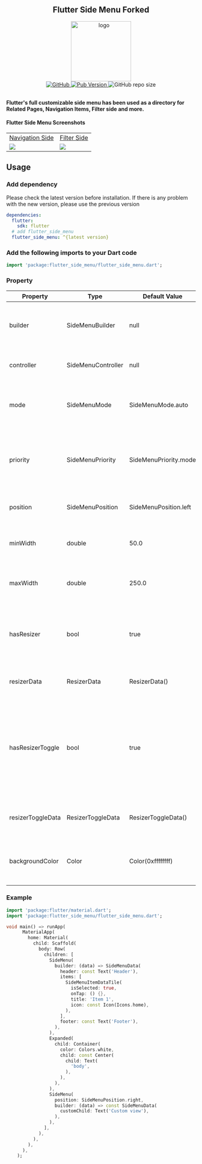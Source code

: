 <div align="center"> 
<h2 align="center">Flutter Side Menu Forked</h2> 
<img height="160" align="center"  alt="logo" src="https://raw.githubusercontent.com/resfandiari/flutter_side_menu/main/assets/logo.png"/>
</br>
<a href="https://github.com/resfandiari/flutter_side_menu/blob/main/LICENSE">  
  <img alt="GitHub" src="https://img.shields.io/github/license/resfandiari/flutter_side_menu"> 
</a>  
<a href="https://github.com/resfandiari/flutter_side_menu">  
  <img alt="Pub Version" src="https://img.shields.io/pub/v/flutter_side_menu" />
</a>  
<a>  
  <img alt="GitHub repo size" src="https://img.shields.io/github/repo-size/resfandiari/flutter_side_menu">  
</a>  
</div>
</br>

**Flutter's full customizable side menu has been used as a directory for Related Pages, Navigation Items, Filter side and more.**

#### Flutter Side Menu Screenshots

<table>
  <tr>
    <td><a href="https://github.com/resfandiari/flutter_side_menu/tree/main/example/lib/navigation_side.dart">
Navigation Side    </a></td>
     <td><a href="https://github.com/resfandiari/flutter_side_menu/tree/main/example/lib/filter_side.dart">
Filter Side    </a></td>
  </tr>
  <tr>
    <td><img src="https://raw.githubusercontent.com/resfandiari/flutter_side_menu/main/assets/side_menu.png" ></td>
    <td><img src="https://raw.githubusercontent.com/resfandiari/flutter_side_menu/main/assets/side_filter.png" ></td>
  </tr>
 </table>

## Usage

### Add dependency

Please check the latest version before installation.
If there is any problem with the new version, please use the previous version

```yaml
dependencies:
  flutter:
    sdk: flutter
  # add flutter_side_menu
  flutter_side_menu: ^{latest version}
```

### Add the following imports to your Dart code

```dart
import 'package:flutter_side_menu/flutter_side_menu.dart';
```

### Property

| Property        | Type         | Default Value | Description                                                                 |
| --------------- | ------------ | ------------- | --------------------------------------------------------------------------- |
| builder      | SideMenuBuilder         | null          | Return 'SideMenuData' that includes headers, footers, items, or custom child                                             |
| controller      | SideMenuController         | null | The 'controller' that can be used to open, close, or toggle side menu.                    |
| mode         | SideMenuMode     | SideMenuMode.auto          | The 'SideMenuMode' which is auto, open or compact and can determine the menu state  |
| priority           | SideMenuPriority       | SideMenuPriority.mode          | The 'SideMenuPriority' which is mode or sizer. in sizer mode the side menu width not change if user set custom size with 'Resizer'   |
| position   | SideMenuPosition     | SideMenuPosition.left     | The 'SideMenuPosition' which is left or right.              |
| minWidth     | double  | 50.0      | The 'minWidth' value is used to determine the side menu width in the smallest case.                                                         |
| maxWidth | double         | 250.0         | The 'maxWidth' value is used to determine the side menu width in the largest case.                                                    |
| hasResizer    | bool         | true         | The 'hasResizer' enable 'Resizer' widget for side menu. With 'Resizer' the side menu width can be customized by the user.      |
| resizerData         | ResizerData | ResizerData()          | The 'ResizerData' that can set custom style for a 'Resizer'.         |
| hasResizerToggle         | bool | true          | The 'hasResizerToggle' enable 'ResizerToggle' widget for side menu. With 'ResizerToggle' button you can toggle the width of the side menu between 'minWidth' or 'maxWidth'.         |
| resizerToggleData         | ResizerToggleData | ResizerToggleData()          | The 'resizerToggleData' that can set custom style for a 'ResizerToggle'.         |
| backgroundColor         | Color | Color(0xffffffff)          | The 'backgroundColor' it's used to determine the side menu background color         |


### Example

``` dart
import 'package:flutter/material.dart';
import 'package:flutter_side_menu/flutter_side_menu.dart';

void main() => runApp(
      MaterialApp(
        home: Material(
          child: Scaffold(
            body: Row(
              children: [
                SideMenu(
                  builder: (data) => SideMenuData(
                    header: const Text('Header'),
                    items: [
                      SideMenuItemDataTile(
                        isSelected: true,
                        onTap: () {},
                        title: 'Item 1',
                        icon: const Icon(Icons.home),
                      ),
                    ],
                    footer: const Text('Footer'),
                  ),
                ),
                Expanded(
                  child: Container(
                    color: Colors.white,
                    child: const Center(
                      child: Text(
                        'body',
                      ),
                    ),
                  ),
                ),
                SideMenu(
                  position: SideMenuPosition.right,
                  builder: (data) => const SideMenuData(
                    customChild: Text('Custom view'),
                  ),
                ),
              ],
            ),
          ),
        ),
      ),
    );
```